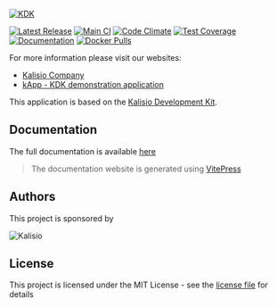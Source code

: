 [![KDK](https://s3.eu-central-1.amazonaws.com/kalisioscope/skeleton/skeleton-logo-color-512x192.png)](https://kalisio.github.io/kdk/)

[![Latest Release](https://img.shields.io/github/v/tag/kalisio/skeleton?sort=semver&label=latest)](https://github.com/kalisio/skeleton/releases)
[![Main CI](https://github.com/kalisio/skeleton/actions/workflows/main.yaml/badge.svg)](https://github.com/kalisio/skeleton/actions/workflows/main.yaml)
[![Code Climate](https://codeclimate.com/github/kalisio/skeleton/badges/gpa.svg)](https://codeclimate.com/github/kalisio/skeleton)
[![Test Coverage](https://codeclimate.com/github/kalisio/skeleton/badges/coverage.svg)](https://codeclimate.com/github/kalisio/skeleton/coverage)
[![Documentation](https://img.shields.io/badge/documentation-available-brightgreen.svg)](https://kalisio.github.io/skeleton/)
[![Docker Pulls](https://img.shields.io/docker/pulls/kalisio/skeleton.svg)](https://hub.docker.com/r/kalisio/skeleton/)

For more information please visit our websites:
* [Kalisio Company](https://kalisio.com/)
* [kApp - KDK demonstration application](https://kapp.dev.kalisio.xyz/)

This application is based on the [Kalisio Development Kit](https://kalisio.github.io/kdk/).

## Documentation

The full documentation is available [here](https://kalisio.github.io/skeleton/)

> The documentation website is generated using [VitePress](https://vitepress.dev/)

## Authors

This project is sponsored by 

![Kalisio](https://s3.eu-central-1.amazonaws.com/kalisioscope/kalisio/kalisio-logo-black-256x84.png)

## License

This project is licensed under the MIT License - see the [license file](./LICENSE.md) for details

